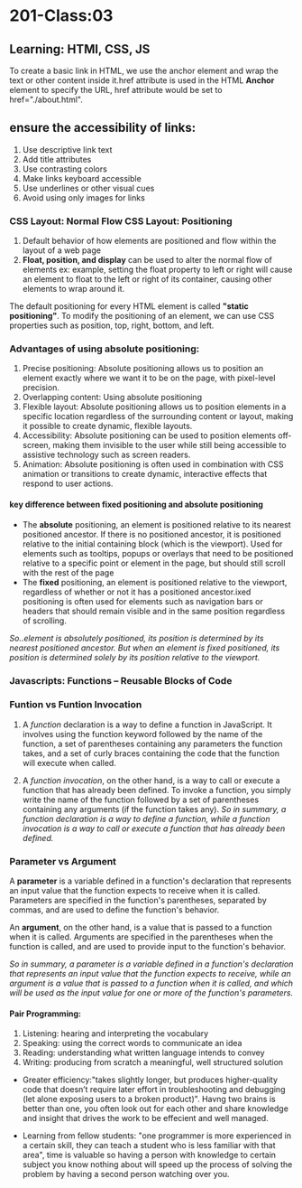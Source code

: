 # 201-Class:03

## Learning: HTMl, CSS, JS

To create a basic link in HTML, we use the anchor element <a> and wrap the text or other content inside it.href attribute is used in the HTML **Anchor** element to specify the URL, href attribute would be set to href="./about.html".

## ensure the accessibility of links:

1. Use descriptive link text
2. Add title attributes
3. Use contrasting colors
4. Make links keyboard accessible
5. Use underlines or other visual cues
6. Avoid using only images for links

### CSS Layout: Normal Flow CSS Layout: Positioning

1. Default behavior of how elements are positioned and flow within the layout of a web page
2. **Float, position, and display** can be used to alter the normal flow of elements ex: example, setting the float property to left or right will cause an element to float to the left or right of its container, causing other elements to wrap around it.

The default positioning for every HTML element is called **"static positioning"**. To modify the positioning of an element, we can use CSS properties such as position, top, right, bottom, and left.

### Advantages of using absolute positioning:

1. Precise positioning: Absolute positioning allows us to position an element exactly where we want it to be on the page, with pixel-level precision. 
2. Overlapping content: Using absolute positioning
3. Flexible layout: Absolute positioning allows us to position elements in a specific location regardless of the surrounding content or layout, making it possible to create dynamic, flexible layouts.
4. Accessibility: Absolute positioning can be used to position elements off-screen, making them invisible to the user while still being accessible to assistive technology such as screen readers.
5. Animation: Absolute positioning is often used in combination with CSS animation or transitions to create dynamic, interactive effects that respond to user actions.

#### key difference between fixed positioning and absolute positioning

* The **absolute** positioning, an element is positioned relative to its nearest positioned ancestor. If there is no positioned ancestor,  it is positioned relative to the initial containing block (which is the viewport). Used for elements such as tooltips, popups or overlays that need to be positioned relative to a specific point or element in the page, but should still scroll with the rest of the page
* The **fixed** positioning, an element is positioned relative to the viewport, regardless of whether or not it has a positioned ancestor.ixed positioning is often used for elements such as navigation bars or headers that should remain visible and in the same position regardless of scrolling.

*So..element is absolutely positioned, its position is determined by its nearest positioned ancestor. But when an element is fixed positioned, its position is determined solely by its position relative to the viewport.*

### Javascripts: Functions – Reusable Blocks of Code

### Funtion vs Funtion Invocation

1. A *function* declaration is a way to define a function in JavaScript. It involves using the function keyword followed by the name of the function, a set of parentheses containing any parameters the function takes, and a set of curly braces containing the code that the function will execute when called. 

2. A *function invocation*, on the other hand, is a way to call or execute a function that has already been defined. To invoke a function, you simply write the name of the function followed by a set of parentheses containing any arguments (if the function takes any).
 *So in summary, a function declaration is a way to define a function, while a function invocation is a way to call or execute a function that has already been defined.*

 ### Parameter vs Argument
 
 A **parameter** is a variable defined in a function's declaration that represents an input value that the function expects to receive when it is called. Parameters are specified in the function's parentheses, separated by commas, and are used to define the function's behavior.

An **argument**, on the other hand, is a value that is passed to a function when it is called. Arguments are specified in the parentheses when the function is called, and are used to provide input to the function's behavior. 

*So in summary, a parameter is a variable defined in a function's declaration that represents an input value that the function expects to receive, while an argument is a value that is passed to a function when it is called, and which will be used as the input value for one or more of the function's parameters.*

#### Pair Programming:

1. Listening: hearing and interpreting the vocabulary
2. Speaking: using the correct words to communicate an idea
3. Reading: understanding what written language intends to convey
4. Writing: producing from scratch a meaningful, well structured solution

* Greater efficiency:"takes slightly longer, but produces higher-quality code that doesn’t require later effort in troubleshooting and debugging (let alone exposing users to a broken product)". Havng two brains is better than one, you often look out for each other and share knowledge and insight that drives the work to be effecient and well managed.

* Learning from fellow students: "one programmer is more experienced in a certain skill, they can teach a student who is less familiar with that area", time is valuable so having a person with knowledge to certain subject you know nothing about will speed up the process of solving the problem by having a second person watching over you.








